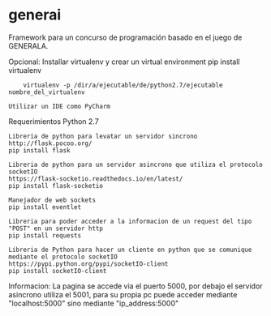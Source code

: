 # generai

Framework para un concurso de programación basado en el juego de
GENERALA.

Opcional:
	Installar virtualenv y crear un virtual environment
		pip install virtualenv

		virtualenv -p /dir/a/ejecutable/de/python2.7/ejecutable nombre_del_virtualenv

	Utilizar un IDE como PyCharm


Requerimientos
	Python 2.7

	Libreria de python para levatar un servidor sincrono
	http://flask.pocoo.org/
	pip install flask

	Libreria de python para un servidor asincrono que utiliza el protocolo socketIO
	https://flask-socketio.readthedocs.io/en/latest/
	pip install flask-socketio

	Manejador de web sockets 
	pip install eventlet

	Libreria para poder acceder a la informacion de un request del tipo "POST" en un servidor http
	pip install requests

	Libreria de Python para hacer un cliente en python que se comunique mediante el protocolo socketIO
	https://pypi.python.org/pypi/socketIO-client
	pip install socketIO-client

Informacion:
	La pagina se accede via el puerto 5000, por debajo el servidor asincrono utiliza el 5001, para su 
	propia pc puede acceder mediante "localhost:5000" sino mediante "ip_address:5000"